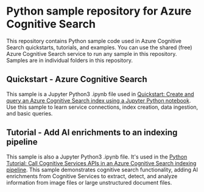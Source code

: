 # Python sample repository for Azure Cognitive Search

This repository contains Python sample code used in Azure Cognitive Search quickstarts, tutorials, and examples. You can use the shared (free) Azure Cognitive Search service to run any sample in this repository. Samples are in individual folders in this repository.

## Quickstart - Azure Cognitive Search

This sample is a Jupyter Python3 .ipynb file used in [Quickstart: Create and query an Azure Cognitive Search index using a Jupyter Python notebook](https://docs.microsoft.com/azure/search/search-get-started-python). Use this sample to learn service connections, index creation, data ingestion, and basic queries.

## Tutorial - Add AI enrichments to an indexing pipeline

This sample is also a Jupyter Python3 .ipynb file. It's used in the [Python Tutorial: Call Cognitive Services APIs in an Azure Cognitive Search indexing pipeline](https://docs.microsoft.com/azure/search/cognitive-search-tutorial-blob-python). This sample demonstrates cognitive search functionality, adding AI enrichments from Cognitive Services to extract, detect, and analyze information from image files or large unstructured document files.
